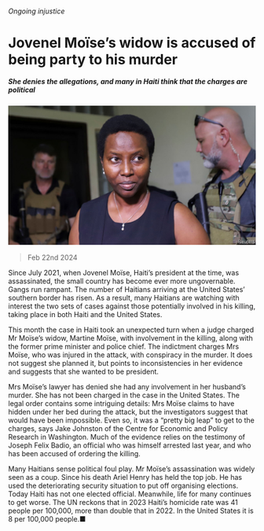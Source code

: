 ###### Ongoing injustice

# Jovenel Moïse’s widow is accused of being party to his murder 

##### She denies the allegations, and many in Haiti think that the charges are political 

![image](images/20240224_AMP501.jpg) 

> Feb 22nd 2024 

Since July 2021, when Jovenel Moïse, Haiti’s president at the time, was assassinated, the small country has become ever more ungovernable. Gangs run rampant. The number of Haitians arriving at the United States’ southern border has risen. As a result, many Haitians are watching with interest the two sets of cases against those potentially involved in his killing, taking place in both Haiti and the United States.

This month the case in Haiti took an unexpected turn when a judge charged Mr Moïse’s widow, Martine Moïse, with involvement in the killing, along with the former prime minister and police chief. The indictment charges Mrs Moïse, who was injured in the attack, with conspiracy in the murder. It does not suggest she planned it, but points to inconsistencies in her evidence and suggests that she wanted to be president.

Mrs Moïse’s lawyer has denied she had any involvement in her husband’s murder. She has not been charged in the case in the United States. The legal order contains some intriguing details: Mrs Moïse claims to have hidden under her bed during the attack, but the investigators suggest that would have been impossible. Even so, it was a “pretty big leap” to get to the charges, says Jake Johnston of the Centre for Economic and Policy Research in Washington. Much of the evidence relies on the testimony of Joseph Felix Badio, an official who was himself arrested last year, and who has been accused of ordering the killing. 

Many Haitians sense political foul play. Mr Moïse’s assassination was widely seen as a coup. Since his death Ariel Henry has held the top job. He has used the deteriorating security situation to put off organising elections. Today Haiti has not one elected official. Meanwhile, life for many continues to get worse. The UN reckons that in 2023 Haiti’s homicide rate was 41 people per 100,000, more than double that in 2022. In the United States it is 8 per 100,000 people.■


